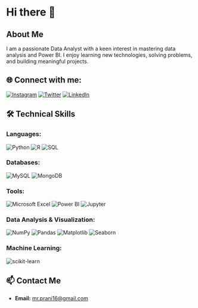 # Hi there 👋

## About Me
I am a passionate Data Analyst with a keen interest in mastering data analysis and Power BI. I enjoy learning new technologies, solving problems, and building meaningful projects.

## 🌐 Connect with me:
[![Instagram](https://img.shields.io/badge/Instagram-E4405F?style=for-the-badge&logo=instagram&logoColor=white)](https://www.instagram.com/_pranii.0/)
[![Twitter](https://img.shields.io/badge/X-1DA1F2?style=for-the-badge&logo=twitter&logoColor=white)](https://x.com/_pranii)
[![LinkedIn](https://img.shields.io/badge/LinkedIn-0077B5?style=for-the-badge&logo=linkedin&logoColor=white)](https://www.linkedin.com/in/praniiyadav/)

## 🛠️ Technical Skills

### Languages:
![Python](https://img.shields.io/badge/Python-3670A0?style=for-the-badge&logo=python&logoColor=ffdd54)
![R](https://img.shields.io/badge/R-276DC3?style=for-the-badge&logo=r&logoColor=white)
![SQL](https://img.shields.io/badge/SQL-00758F?style=for-the-badge&logo=postgresql&logoColor=white)

### Databases:
![MySQL](https://img.shields.io/badge/MySQL-00000F?style=for-the-badge&logo=mysql&logoColor=white)
![MongoDB](https://img.shields.io/badge/MongoDB-4EA94B?style=for-the-badge&logo=mongodb&logoColor=white)

### Tools:
![Microsoft Excel](https://img.shields.io/badge/Microsoft_Excel-217346?style=for-the-badge&logo=microsoft-excel&logoColor=white)
![Power BI](https://img.shields.io/badge/Power_BI-F2C811?style=for-the-badge&logo=power-bi&logoColor=black)
![Jupyter](https://img.shields.io/badge/Jupyter-F37626?style=for-the-badge&logo=jupyter&logoColor=white)

### Data Analysis & Visualization:
![NumPy](https://img.shields.io/badge/Numpy-013243?style=for-the-badge&logo=numpy&logoColor=white)
![Pandas](https://img.shields.io/badge/Pandas-150458?style=for-the-badge&logo=pandas&logoColor=white)
![Matplotlib](https://img.shields.io/badge/Matplotlib-000000?style=for-the-badge)
![Seaborn](https://img.shields.io/badge/Seaborn-3776AB?style=for-the-badge&logo=seaborn&logoColor=white)

### Machine Learning:
![scikit-learn](https://img.shields.io/badge/scikit--learn-F7931E?style=for-the-badge&logo=scikit-learn&logoColor=white)

## 📫 Contact Me
- **Email:** [mr.prani16@gmail.com](mailto:mr.prani16@gmail.com)
